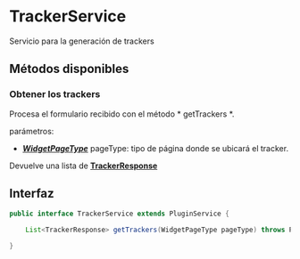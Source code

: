 # TrackerService

Servicio para la generación de trackers

## Métodos disponibles

### Obtener los trackers

Procesa el formulario recibido con el método * getTrackers *.

parámetros:

- ***[WidgetPageType](../Enums/README.md#WidgetPageType)*** pageType: tipo de página donde se ubicará el tracker.

Devuelve una lista de **[TrackerResponse](../Models/TrackerResponse.md)**

## Interfaz

```java
public interface TrackerService extends PluginService {

    List<TrackerResponse> getTrackers(WidgetPageType pageType) throws PluginServiceException;

}
```
